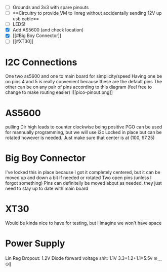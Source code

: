 - [ ] Grounds and 3v3 with spare pinouts
- [ ] ==Circuitry to provide VM to linreg without accidentally sending 12V up usb cable==
- [ ] LEDS!
- [x] Add AS5600 (and check location)
- [x] [[#Big Boy Connector]]
- [ ] [[#XT30]]

# I2C Connections
One two as5600 and one to main board for simplicity/speed
Having one be on pins 4 and 5 is really convenient because these are the default pins
The other can be on any pair of pins according to this diagram (feel free to change to make routing easier)
![[pico-pinout.png]]
# AS5600
pulling Dir high leads to counter clockwise being positive
PGO can be used for mannually programming, but we will use i2c
Locked in place but can be rotated however is needed. Just make sure that center is at (100, 97.25)
# Big Boy Connector
I've locked this in place because I got it completely centered, but it can be moved up and down a bit if needed or rotated
Two open pins (unless I forgot something)
Pins can definitelly be moved about as needed, they just need to stay up to date with main board
# XT30
Would be kinda nice to have for testing, but I imagine we won't have space
# Power Supply
Lin Reg Dropout: 1.2V
Diode forward voltage shit: 1.1V
3.3+1.2+1.1=5.5v ⊙﹏⊙∥
